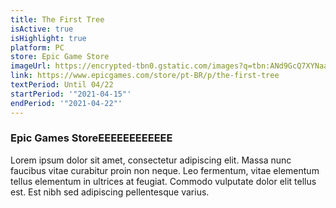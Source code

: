 ```yaml
---
title: The First Tree
isActive: true
isHighlight: true
platform: PC
store: Epic Game Store
imageUrl: https://encrypted-tbn0.gstatic.com/images?q=tbn:ANd9GcQ7XYNaaJDhpqRtgNlbDP92Y_JelUACyhqYRKKsJ94v--tb9RjJu6K0_HbSbNYlHWeutsA&usqp=CAU
link: https://www.epicgames.com/store/pt-BR/p/the-first-tree
textPeriod: Until 04/22
startPeriod: '"2021-04-15"'
endPeriod: '"2021-04-22"'
---
```

### Epic Games StoreEEEEEEEEEEEE

Lorem ipsum dolor sit amet, consectetur adipiscing elit. Massa nunc faucibus vitae curabitur proin non neque. Leo fermentum, vitae elementum tellus elementum in ultrices at feugiat. Commodo vulputate dolor elit tellus est. Est nibh sed adipiscing pellentesque varius.